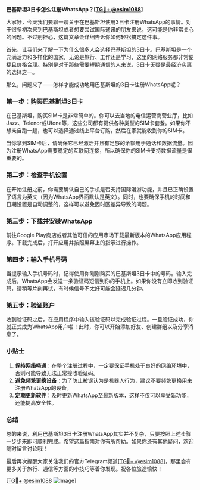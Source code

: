 **巴基斯坦3日卡怎么注册WhatsApp？[[TG💪+ @esim1088](https://t.me/s/esim1088)]**

大家好，今天我们要聊一聊关于在巴基斯坦使用3日卡注册WhatsApp的事情。对于很多初次来到巴基斯坦或者想要尝试国际通讯的朋友来说，这可能是你非常关心的问题。不过别担心，这篇文章会详细告诉你如何轻松搞定这件事。

首先，让我们来了解一下为什么很多人会选择巴基斯坦的3日卡。巴基斯坦是一个充满活力和多样化的国家，无论是旅行、工作还是学习，这里的网络服务都非常便捷且价格合理。特别是对于那些需要短期通信的人来说，3日卡无疑是最经济实惠的选择之一。

那么，问题来了——怎样才能成功地用巴基斯坦的3日卡注册WhatsApp呢？

### 第一步：购买巴基斯坦3日卡

在巴基斯坦，购买SIM卡是非常简单的。你可以去当地的电信运营商营业厅，比如Jazz、Telenor或Ufone等，这些公司都有提供各种类型的SIM卡套餐。如果你不想亲自跑一趟，也可以选择通过线上平台订购，然后在家就能收到你的SIM卡。

当你拿到SIM卡后，请确保它已经激活并且有足够的余额用于通话和数据流量。因为注册WhatsApp需要稳定的互联网连接，所以确保你的SIM卡支持数据流量是很重要的。

### 第二步：检查手机设置

在开始注册之前，你需要确认自己的手机是否支持国际漫游功能，并且已正确设置了语言为英文（因为WhatsApp界面默认是英文）。同时，也要确保手机的时间和日期设置是自动调整的，这样可以避免因时区差异导致的问题。

### 第三步：下载并安装WhatsApp

前往Google Play商店或者其他可信的应用市场下载最新版本的WhatsApp应用程序。下载完成后，打开应用并按照屏幕上的指示进行操作。

### 第四步：输入手机号码

当提示输入手机号码时，记得使用你刚刚购买的巴基斯坦3日卡中的号码。输入完成后，WhatsApp会发送一条验证码短信到你的手机上。如果你没有立即收到验证码，请稍等片刻再试，有时候信号不太好可能会延迟几分钟。

### 第五步：验证账户

收到验证码之后，在应用程序中输入该验证码以完成验证过程。一旦验证成功，你就正式成为WhatsApp用户啦！此时，你可以开始添加好友、创建群组以及分享消息了。

### 小贴士

1. **保持网络畅通**：在整个注册过程中，一定要保证手机处于良好的网络环境中，否则可能导致无法正常接收验证码。
2. **避免频繁更换设备**：为了防止被误认为是机器人行为，建议不要频繁更换用来注册WhatsApp的设备。
3. **定期更新软件**：及时更新WhatsApp至最新版本，这样不仅可以享受新功能，还能提高安全性。

### 总结

总的来说，利用巴基斯坦3日卡注册WhatsApp其实并不复杂，只要按照上述步骤一步步来即可顺利完成。希望这篇指南对你有所帮助。如果你还有其他疑问，欢迎随时留言讨论哦！

最后再次提醒大家关注我们的官方Telegram频道[[TG💪+ @esim1088](https://t.me/s/esim1088)]，那里会有更多关于旅行、通信等方面的小技巧等着你发现。祝各位旅途愉快！

[[TG💪+ @esim1088](https://t.me/s/esim1088) ![Image](https://i.postimg.cc/4NQfJmqS/Snipaste-2025-05-13-00-14-12.png)]
